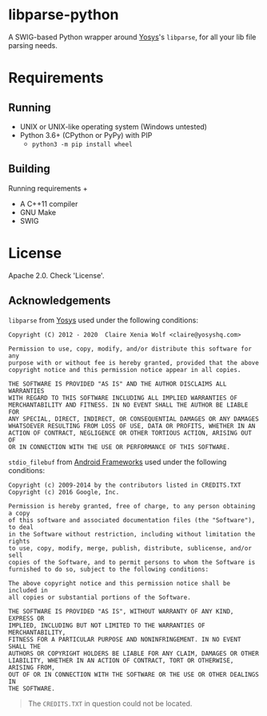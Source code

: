 # libparse-python

A SWIG-based Python wrapper around [Yosys](https://github.com/yosyshq/yosys)'s
`libparse`, for all your lib file parsing needs.

# Requirements
## Running
* UNIX or UNIX-like operating system (Windows untested)
* Python 3.6+ (CPython or PyPy) with PIP
    * `python3 -m pip install wheel`

## Building
Running requirements +

* A C++11 compiler
* GNU Make
* SWIG

# License
Apache 2.0. Check 'License'.

## Acknowledgements
`libparse` from [Yosys](https://github.com/yosyshq/yosys) used under the following conditions:

```
Copyright (C) 2012 - 2020  Claire Xenia Wolf <claire@yosyshq.com>

Permission to use, copy, modify, and/or distribute this software for any
purpose with or without fee is hereby granted, provided that the above
copyright notice and this permission notice appear in all copies.

THE SOFTWARE IS PROVIDED "AS IS" AND THE AUTHOR DISCLAIMS ALL WARRANTIES
WITH REGARD TO THIS SOFTWARE INCLUDING ALL IMPLIED WARRANTIES OF
MERCHANTABILITY AND FITNESS. IN NO EVENT SHALL THE AUTHOR BE LIABLE FOR
ANY SPECIAL, DIRECT, INDIRECT, OR CONSEQUENTIAL DAMAGES OR ANY DAMAGES
WHATSOEVER RESULTING FROM LOSS OF USE, DATA OR PROFITS, WHETHER IN AN
ACTION OF CONTRACT, NEGLIGENCE OR OTHER TORTIOUS ACTION, ARISING OUT OF
OR IN CONNECTION WITH THE USE OR PERFORMANCE OF THIS SOFTWARE.
```

`stdio_filebuf` from [Android Frameworks](https://android.googlesource.com/platform/frameworks/native/+/refs/heads/main/services/vr/performanced) used under the following conditions:

```
Copyright (c) 2009-2014 by the contributors listed in CREDITS.TXT
Copyright (c) 2016 Google, Inc.

Permission is hereby granted, free of charge, to any person obtaining a copy
of this software and associated documentation files (the "Software"), to deal
in the Software without restriction, including without limitation the rights
to use, copy, modify, merge, publish, distribute, sublicense, and/or sell
copies of the Software, and to permit persons to whom the Software is
furnished to do so, subject to the following conditions:

The above copyright notice and this permission notice shall be included in
all copies or substantial portions of the Software.

THE SOFTWARE IS PROVIDED "AS IS", WITHOUT WARRANTY OF ANY KIND, EXPRESS OR
IMPLIED, INCLUDING BUT NOT LIMITED TO THE WARRANTIES OF MERCHANTABILITY,
FITNESS FOR A PARTICULAR PURPOSE AND NONINFRINGEMENT. IN NO EVENT SHALL THE
AUTHORS OR COPYRIGHT HOLDERS BE LIABLE FOR ANY CLAIM, DAMAGES OR OTHER
LIABILITY, WHETHER IN AN ACTION OF CONTRACT, TORT OR OTHERWISE, ARISING FROM,
OUT OF OR IN CONNECTION WITH THE SOFTWARE OR THE USE OR OTHER DEALINGS IN
THE SOFTWARE.
```
> The `CREDITS.TXT` in question could not be located.